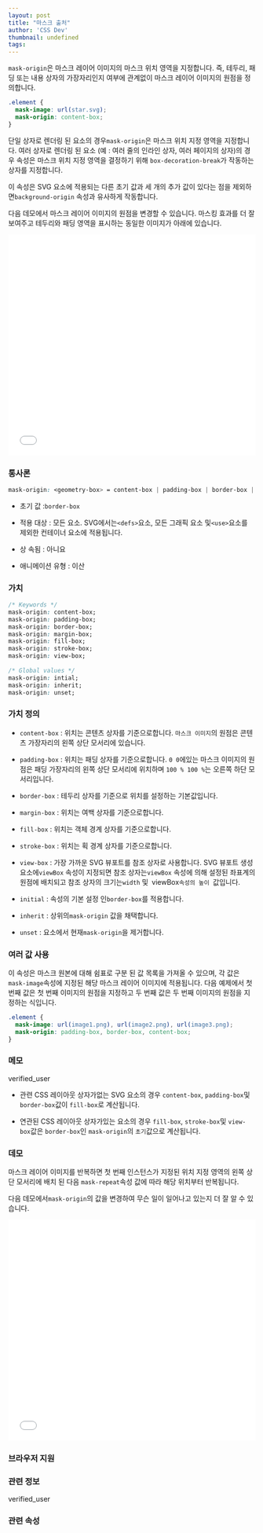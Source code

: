 ```yaml
---
layout: post
title: "마스크 출처"
author: 'CSS Dev'
thumbnail: undefined
tags: 
---
```



`mask-origin`은 마스크 레이어 이미지의 마스크 위치 영역을 지정합니다.
 즉, 테두리, 패딩 또는 내용 상자의 가장자리인지 여부에 관계없이 마스크 레이어 이미지의 원점을 정의합니다.
 

```css
.element {
  mask-image: url(star.svg);
  mask-origin: content-box;
} 

```

단일 상자로 렌더링 된 요소의 경우`mask-origin`은 마스크 위치 지정 영역을 지정합니다.
 여러 상자로 렌더링 된 요소 (예 : 여러 줄의 인라인 상자, 여러 페이지의 상자)의 경우 속성은 마스크 위치 지정 영역을 결정하기 위해 `box-decoration-break`가 작동하는 상자를 지정합니다.
 

이 속성은 SVG 요소에 적용되는 다른 초기 값과 세 개의 추가 값이 있다는 점을 제외하면`background-origin` 속성과 유사하게 작동합니다.
 

다음 데모에서 마스크 레이어 이미지의 원점을 변경할 수 있습니다.
 마스킹 효과를 더 잘 보여주고 테두리와 패딩 영역을 표시하는 동일한 이미지가 아래에 있습니다.
 

<div class="wp-block-cp-codepen-gutenberg-embed-block cp_embed_wrapper resizable" style="height: 450px;"><iframe id="cp_embed_PozWxJy" src="//codepen.io/anon/embed/PozWxJy?height=450&amp;theme-id=1&amp;slug-hash=PozWxJy&amp;default-tab=result" height="450" scrolling="no" frameborder="0" allowfullscreen="" allowpaymentrequest="" name="CodePen Embed PozWxJy" title="CodePen Embed PozWxJy" class="cp_embed_iframe" style="width: 100%; overflow: hidden; height: 100%;">CodePen Embed Fallback</iframe><div class="win-size-grip" style="touch-action: none;"></div></div>

### 통사론
 

```css
mask-origin: <geometry-box> = content-box | padding-box | border-box | margin-box | fill-box | stroke-box | view-box
```

- 초기 값 :`border-box`
 
- 적용 대상 : 모든 요소.
 SVG에서는`<defs>`요소, 모든 그래픽 요소 및`<use>`요소를 제외한 컨테이너 요소에 적용됩니다.
 
- 상 속됨 : 아니요
 
- 애니메이션 유형 : 이산
 

### 가치
 

```css
/* Keywords */
mask-origin: content-box;
mask-origin: padding-box;
mask-origin: border-box;
mask-origin: margin-box;
mask-origin: fill-box;
mask-origin: stroke-box;
mask-origin: view-box;
 
/* Global values */
mask-origin: intial;
mask-origin: inherit;
mask-origin: unset;
```

### 가치 정의
 

- `content-box` : 위치는 콘텐츠 상자를 기준으로합니다.
 `마스크 이미지`의 원점은 콘텐츠 가장자리의 왼쪽 상단 모서리에 있습니다.
 
- `padding-box` : 위치는 패딩 상자를 기준으로합니다.
 `0 0`에있는 마스크 이미지의 원점은 패딩 가장자리의 왼쪽 상단 모서리에 위치하며 `100 % 100 %`는 오른쪽 하단 모서리입니다.
 
- `border-box` : 테두리 상자를 기준으로 위치를 설정하는 기본값입니다.
 
- `margin-box` : 위치는 여백 상자를 기준으로합니다.
 
- `fill-box` : 위치는 객체 경계 상자를 기준으로합니다.
 
- `stroke-box` : 위치는 획 경계 상자를 기준으로합니다.
 
- `view-box` : 가장 가까운 SVG 뷰포트를 참조 상자로 사용합니다.
 SVG 뷰포트 생성 요소에`viewBox` 속성이 지정되면 참조 상자는`viewBox` 속성에 의해 설정된 좌표계의 원점에 배치되고 참조 상자의 크기는`width` 및`
 `viewBox`속성의 높이 `값입니다.
 
- `initial` : 속성의 기본 설정 인`border-box`를 적용합니다.
 
- `inherit` : 상위의`mask-origin` 값을 채택합니다.
 
- `unset` : 요소에서 현재`mask-origin`을 제거합니다.
 

### 여러 값 사용
 

이 속성은 마스크 원본에 대해 쉼표로 구분 된 값 목록을 가져올 수 있으며, 각 값은 `mask-image`속성에 지정된 해당 마스크 레이어 이미지에 적용됩니다.
 다음 예제에서 첫 번째 값은 첫 번째 이미지의 원점을 지정하고 두 번째 값은 두 번째 이미지의 원점을 지정하는 식입니다.
 

```css
.element {
  mask-image: url(image1.png), url(image2.png), url(image3.png);
  mask-origin: padding-box, border-box, content-box;
} 

```

### 메모
 verified_user

- 관련 CSS 레이아웃 상자가없는 SVG 요소의 경우 `content-box`, `padding-box`및 `border-box`값이 `fill-box`로 계산됩니다.
 
- 연관된 CSS 레이아웃 상자가있는 요소의 경우 `fill-box`, `stroke-box`및 `view-box`값은 `border-box`인 `mask-origin`의 `초기`값으로 계산됩니다.
 

### 데모
 

마스크 레이어 이미지를 반복하면 첫 번째 인스턴스가 지정된 위치 지정 영역의 왼쪽 상단 모서리에 배치 된 다음 `mask-repeat`속성 값에 따라 해당 위치부터 반복됩니다.
 

다음 데모에서`mask-origin`의 값을 변경하여 무슨 일이 일어나고 있는지 더 잘 알 수 있습니다.
 

<div class="wp-block-cp-codepen-gutenberg-embed-block cp_embed_wrapper resizable" style="height: 450px;"><iframe id="cp_embed_wvWgQPN" src="//codepen.io/anon/embed/wvWgQPN?height=450&amp;theme-id=1&amp;slug-hash=wvWgQPN&amp;default-tab=result" height="450" scrolling="no" frameborder="0" allowfullscreen="" allowpaymentrequest="" name="CodePen Embed wvWgQPN" title="CodePen Embed wvWgQPN" class="cp_embed_iframe" style="width: 100%; overflow: hidden; height: 100%;">CodePen Embed Fallback</iframe><div class="win-size-grip" style="touch-action: none;"></div></div>

### 브라우저 지원
 

### 관련 정보
 verified_user

### 관련 속성
 